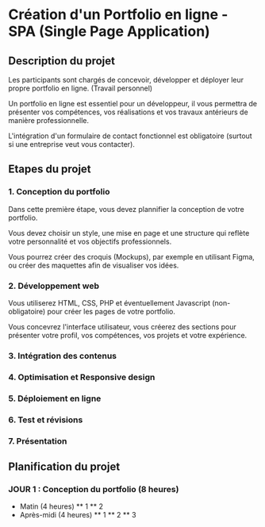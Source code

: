# Création d'un Portfolio en ligne - SPA (Single Page Application)
## Description du projet
Les participants sont chargés de concevoir, développer et déployer leur propre portfolio en ligne. (Travail personnel)

Un portfolio en ligne est essentiel pour un développeur, il vous permettra de présenter vos compétences, vos réalisations et vos travaux antérieurs de manière professionnelle.

L'intégration d'un formulaire de contact fonctionnel est obligatoire (surtout si une entreprise veut vous contacter).

## Etapes du projet
### 1. Conception du portfolio
Dans cette première étape, vous devez plannifier la conception de votre portfolio.

Vous devez choisir un style, une mise en page et une structure qui reflète votre personnalité et vos objectifs professionnels.

Vous pourrez créer des croquis (Mockups), par exemple en utilisant Figma, ou créer des maquettes afin de visualiser vos idées.

### 2. Développement web
Vous utiliserez HTML, CSS, PHP et éventuellement Javascript (non-obligatoire) pour créer les pages de votre portfolio.

Vous concevrez l'interface utilisateur, vous créerez des sections pour présenter votre profil, vos compétences, vos projets et votre expérience.

### 3. Intégration des contenus

### 4. Optimisation et Responsive design

### 5. Déploiement en ligne

### 6. Test et révisions

### 7. Présentation



## Planification du projet

### JOUR 1 : Conception du portfolio (8 heures)
* Matin (4 heures)
  ** 1
  ** 2
* Après-midi (4 heures)
  ** 1
  ** 2
  ** 3

  



